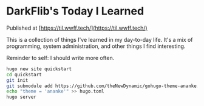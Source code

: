 # DarkFlib's Today I Learned

Published at [https://til.wwff.tech/](https://til.wwff.tech/)

This is a collection of things I've learned in my day-to-day life. It's a mix of programming, system administration, and other things I find interesting.

Reminder to self: I should write more often.

```bash
hugo new site quickstart
cd quickstart
git init
git submodule add https://github.com/theNewDynamic/gohugo-theme-ananke.git themes/ananke
echo "theme = 'ananke'" >> hugo.toml
hugo server
```
